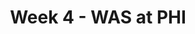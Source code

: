 ---
layout: game
title: Week 4 - WAS at PHI
season: 2023
game_id: 2023_04_WAS_PHI
away_team: WAS
home_team: PHI
---
